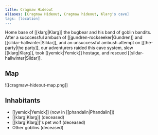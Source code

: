 ```yaml
---
title: Cragmaw Hideout
aliases: [Cragmaw Hideout, Cragmaw hideout, Klarg's cave]
tags: [location]
---
```

Home base of [[klarg|Klarg]] the bugbear and his band of goblin bandits. After a succcessful ambush of [[gundren-rockseeker|Gundren]] and [[sildar-hallwinter|Sildar]], and an unsuccessful ambush attempt on [[the-party|the party]], our adventurers raided this cave system, slew [[klarg|Klarg]], took [[yemick|Yemick]] hostage, and rescued [[sildar-hallwinter|Sildar]].

## Map

![[cragmaw-hideout-map.png]]

## Inhabitants

- [[yemick|Yemick]] (now in [[phandalin|Phandalin]])
- [[klarg|Klarg]] (deceased)
- [[klarg|Klarg]]'s pet wolf (deceased)
- Other goblins (deceased)
